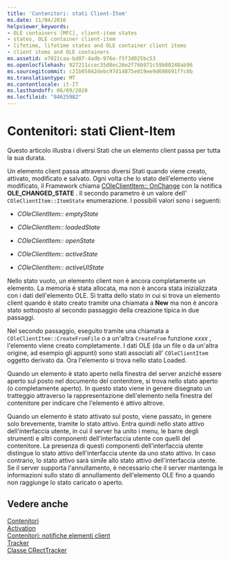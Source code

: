 ```yaml
---
title: 'Contenitori: stati Client-Item'
ms.date: 11/04/2016
helpviewer_keywords:
- OLE containers [MFC], client-item states
- states, OLE container client-item
- lifetime, lifetime states and OLE container client items
- client items and OLE containers
ms.assetid: e7021caa-bd07-4adb-976e-f5f3d025bc53
ms.openlocfilehash: 927211ccec35d8ec26e2f76b971c59b80248ab96
ms.sourcegitcommit: c21b05042debc97d14875e019ee9d698691ffc0b
ms.translationtype: MT
ms.contentlocale: it-IT
ms.lasthandoff: 06/09/2020
ms.locfileid: "84625982"
---
```

# <a name="containers-client-item-states"></a>Contenitori: stati Client-Item

Questo articolo illustra i diversi Stati che un elemento client passa per tutta la sua durata.

Un elemento client passa attraverso diversi Stati quando viene creato, attivato, modificato e salvato. Ogni volta che lo stato dell'elemento viene modificato, il Framework chiama [COleClientItem:: OnChange](reference/coleclientitem-class.md#onchange) con la notifica **OLE_CHANGED_STATE** . Il secondo parametro è un valore dell' `COleClientItem::ItemState` enumerazione. I possibili valori sono i seguenti:

- *COleClientItem:: emptyState*

- *COleClientItem:: loadedState*

- *COleClientItem:: openState*

- *COleClientItem:: activeState*

- *COleClientItem:: activeUIState*

Nello stato vuoto, un elemento client non è ancora completamente un elemento. La memoria è stata allocata, ma non è ancora stata inizializzata con i dati dell'elemento OLE. Si tratta dello stato in cui si trova un elemento client quando è stato creato tramite una chiamata a **New** ma non è ancora stato sottoposto al secondo passaggio della creazione tipica in due passaggi.

Nel secondo passaggio, eseguito tramite una chiamata a `COleClientItem::CreateFromFile` o a un'altra `CreateFrom` funzione *xxxx* , l'elemento viene creato completamente. I dati OLE (da un file o da un'altra origine, ad esempio gli appunti) sono stati associati all' `COleClientItem` oggetto derivato da. Ora l'elemento si trova nello stato Loaded.

Quando un elemento è stato aperto nella finestra del server anziché essere aperto sul posto nel documento del contenitore, si trova nello stato aperto (o completamente aperto). In questo stato viene in genere disegnato un tratteggio attraverso la rappresentazione dell'elemento nella finestra del contenitore per indicare che l'elemento è attivo altrove.

Quando un elemento è stato attivato sul posto, viene passato, in genere solo brevemente, tramite lo stato attivo. Entra quindi nello stato attivo dell'interfaccia utente, in cui il server ha unito i menu, le barre degli strumenti e altri componenti dell'interfaccia utente con quelli del contenitore. La presenza di questi componenti dell'interfaccia utente distingue lo stato attivo dell'interfaccia utente da uno stato attivo. In caso contrario, lo stato attivo sarà simile allo stato attivo dell'interfaccia utente. Se il server supporta l'annullamento, è necessario che il server mantenga le informazioni sullo stato di annullamento dell'elemento OLE fino a quando non raggiunge lo stato caricato o aperto.

## <a name="see-also"></a>Vedere anche

[Contenitori](containers.md)<br/>
[Activation](activation-cpp.md)<br/>
[Contenitori: notifiche elementi client](containers-client-item-notifications.md)<br/>
[Tracker](trackers.md)<br/>
[Classe CRectTracker](reference/crecttracker-class.md)
